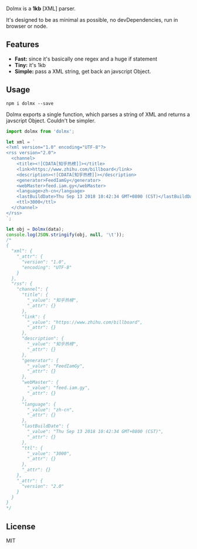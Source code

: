 Dolmx is a **1kb** [XML] parser.

It's designed to be as minimal as possible, no devDependencies, run in browser or node.


## Features

- **Fast:** since it's basically one regex and a huge if statement
- **Tiny:** it's 1kb
- **Simple:** pass a XML string, get back an javscript Object.


## Usage

```
npm i dolmx --save
```

Dolmx exports a single function, which parses a string of XML and returns a javscript Object. Couldn't be simpler.


```js
import dolmx from 'dolmx';

let xml = `
<?xml version="1.0" encoding="UTF-8"?>
<rss version="2.0">
  <channel>
    <title><![CDATA[知乎热榜]]></title>
    <link>https://www.zhihu.com/billboard</link>
    <description><![CDATA[知乎热榜]]></description>
    <generator>FeedIamGy</generator>
    <webMaster>feed.iam.gy</webMaster>
    <language>zh-cn</language>
    <lastBuildDate>Thu Sep 13 2018 10:42:34 GMT+0800 (CST)</lastBuildDate>
    <ttl>3000</ttl>
  </channel>
</rss>
`;

let obj = Dolmx(data);
console.log(JSON.stringify(obj, null, '\t'));
/*
{
  "xml": {
    "_attr": {
      "version": "1.0",
      "encoding": "UTF-8"
    }
  },
  "rss": {
    "channel": {
      "title": {
        "_value": "知乎热榜",
        "_attr": {}
      },
      "link": {
        "_value": "https://www.zhihu.com/billboard",
        "_attr": {}
      },
      "description": {
        "_value": "知乎热榜",
        "_attr": {}
      },
      "generator": {
        "_value": "FeedIamGy",
        "_attr": {}
      },
      "webMaster": {
        "_value": "feed.iam.gy",
        "_attr": {}
      },
      "language": {
        "_value": "zh-cn",
        "_attr": {}
      },
      "lastBuildDate": {
        "_value": "Thu Sep 13 2018 10:42:34 GMT+0800 (CST)",
        "_attr": {}
      },
      "ttl": {
        "_value": "3000",
        "_attr": {}
      },
      "_attr": {}
    },
    "_attr": {
      "version": "2.0"
    }
  }
}
*/

```


## License

MIT
